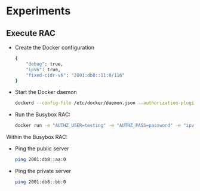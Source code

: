 # Experiments

## Execute RAC
* Create the Docker configuration
    ```bash
    {
        "debug": true,
        "ipv6": true,
        "fixed-cidr-v6": "2001:db8::11:0/116"
    }
    ```
* Start the Docker daemon 
    ```bash
    dockerd --config-file /etc/docker/daemon.json --authorization-plugin=authz
    ```
* Run the Busybox RAC:
    ```bash
    docker run -e "AUTHZ_USER=testing" -e "AUTHZ_PASS=password" -e "ipv6=2001:db8::11:2" --ip6 2001:db8::11:2 --name test_ping_protected --rm -it busybox
    ```

Within the Busybox RAC:

* Ping the public server
    ```bash
    ping 2001:db8::aa:0
    ```
* Ping the private server
    ```bash
    ping 2001:db8::bb:0
    ```